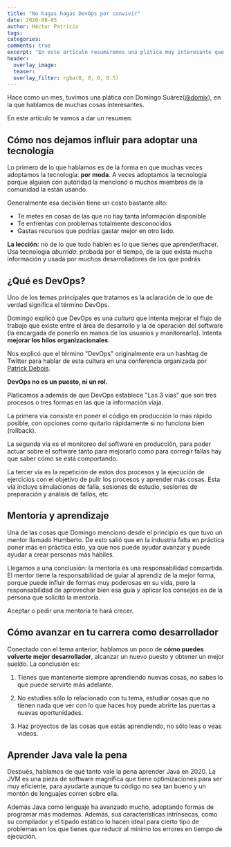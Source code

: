 ```yaml
---
title: "No hagas hagas DevOps por convivir"
date: 2020-08-05
author: Héctor Patricio
tags:
categories: 
comments: true
excerpt: "En este artículo resumiremos una plática muy interesante que tuvimos con Domingo Suárez sobre DevOps y otras cosas."
header:
  overlay_image: 
  teaser: 
  overlay_filter: rgba(0, 0, 0, 0.5)
---
```


Hace como un mes, tuvimos una plática con Domingo Suárez([@domix](https://twitter.com/domix)), en la que hablamos de muchas cosas interesantes.

En este artículo te vamos a dar un resumen.

## Cómo nos dejamos influir para adoptar una tecnología

Lo primero de lo que hablamos es de la forma en que muchas veces adoptamos la tecnología: **por moda**. A veces adoptamos la tecnología porque alguien con autoridad la mencionó o muchos miembros de la comunidad la están usando.

Generalmente esa decisión tiene un costo bastante alto:

- Te metes en cosas de las que no hay tanta información disponible
- Te enfrentas con problemas totalmente desconocidos
- Gastas recursos que podrías gastar mejor en otro lado.

**La lección:** no de lo que todo hablen es lo que tienes que aprender/hacer. Usa tecnología _aburrida_: probada por el tiempo, de la que exista mucha información y usada por muchos desarrolladores de los que podrás

## ¿Qué es DevOps?

Uno de los temas principales que tratamos es la aclaración de lo que de verdad significa el término DevOps.

Domingo explicó que DevOps es una _cultura_ que intenta mejorar el flujo de trabajo que existe entre el área de desarrollo y la de operación del software (la encargada de ponerlo en manos de los usuarios y monitorearlo). Intenta **mejorar los hilos organizacionales**.

Nos explicó que el término "DevOps" originalmente era un hashtag de Twitter para hablar de esta cultura en una conferencia organizada por [Patrick Debois](https://blog.newrelic.com/engineering/devops-name/).

**DevOps no es un puesto, ni un rol.**

Platicamos a además de que DevOps establece "Las 3 vías" que son tres procesos o tres formas en las que la información viaja.

La primera vía consiste en poner el código en producción lo más rápido posible, con opciones como quitarlo rápidamente si no funciona bien (rollback).

La segunda vía es el monitoreo del software en producción, para poder actuar sobre el software tanto para mejorarlo como para corregir fallas hay que saber cómo se está comportando.

La tercer vía es la repetición de estos dos procesos y la ejecución de ejercicios con el objetivo de pulir los procesos y aprender más cosas. Esta vía incluye simulaciones de falla, sesiones de estudio, sesiones de preparación y análisis de fallos, etc.

## Mentoría y aprendizaje

Una de las cosas que Domingo mencionó desde el principio es que tuvo un mentor llamado Humberto. De esto salió que en la industria falta en práctica poner más en práctica esto, ya que nos puede ayudar avanzar y puede ayudar a crear personas más hábiles.

Llegamos a una conclusión: la mentoría es una responsabilidad compartida. El mentor tiene la responsabilidad de guíar al aprendiz de la mejor forma, porque puede influir de formas muy poderosas en su vida, pero la responsabilidad de aprovechar bien esa guía y aplicar los consejos es de la persona que solicitó la mentoría.

Aceptar o pedir una mentoría te hará crecer.

## Cómo avanzar en tu carrera como desarrollador

Conectado con el tema anterior, hablamos un poco de **cómo puedes volverte mejor desarrollador**, alcanzar un nuevo puesto y obtener un mejor sueldo. La conclusión es:

1. Tienes que mantenerte siempre aprendiendo nuevas cosas, no sabes lo que puede servirte más adelante.

2. No estudies sólo lo relacionado con tu tema, estudiar cosas que no tienen nada que ver con lo que haces hoy puede abrirte las puertas a nuevas oportunidades.

3. Haz proyectos de las cosas que estás aprendiendo, no sólo leas o veas videos.

## Aprender Java vale la pena

Después, hablamos de qué tanto vale la pena aprender Java en 2020. La JVM es una pieza de software magnífica que tiene optimizaciones para ser muy eficiente, para ayudarte aunque tu código no sea tan bueno y un montón de lenguajes corren sobre ella.

Además Java como lenguaje ha avanzado mucho, adoptando formas de programar más modernas. Además, sus características intrínsecas, como su compilador y el tipado estático lo hacen ideal para cierto tipo de problemas en los que tienes que reducir al mínimo los errores en tiempo de ejecución.

